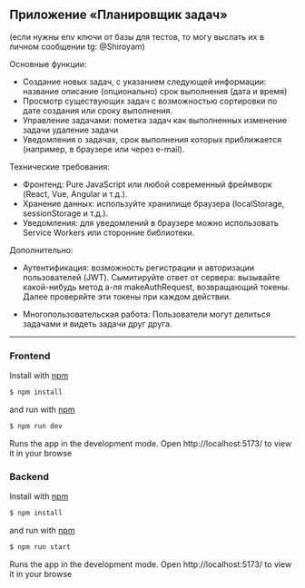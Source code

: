## Приложение «Планировщик задач»
(если нужны env ключи от базы для тестов, то могу выслать их в личном сообщении tg: @Shiroyam)

Основные функции:
- Создание новых задач, с указанием следующей информации:
название 
описание (опционально)
срок выполнения (дата и время)
- Просмотр существующих задач с возможностью сортировки по дате создания или сроку выполнения.
- Управление задачами:
пометка задач как выполненных
изменение задачи
удаление задачи
- Уведомления о задачах, срок выполнения которых приближается (например, в браузере или через e-mail).

Технические требования:
- Фронтенд: Pure JavaScript или любой современный фреймворк (React, Vue, Angular и т.д.).
- Хранение данных: используйте хранилище браузера (localStorage, sessionStorage и т.д.).
- Уведомления: для уведомлений в браузере можно использовать Service Workers или сторонние библиотеки. 

Дополнительно:
- Аутентификация: возможность регистрации и авторизации пользователей (JWT). Сымитируйте ответ от сервера: вызывайте какой-нибудь метод а-ля makeAuthRequest, возвращающий токены. Далее проверяйте эти токены при каждом действии.

- Многопользовательская работа: Пользователи могут делиться задачами и видеть задачи друг друга.

---

### Frontend
Install with [npm](https://www.npmjs.com/)

```bash
$ npm install
```

and run with [npm](https://www.npmjs.com/)

```bash
$ npm run dev
```
Runs the app in the development mode.
Open http://localhost:5173/ to view it in your browse

### Backend
Install with [npm](https://www.npmjs.com/)

```bash
$ npm install
```

and run with [npm](https://www.npmjs.com/)

```bash
$ npm run start
```
Runs the app in the development mode.
Open http://localhost:5173/ to view it in your browse
